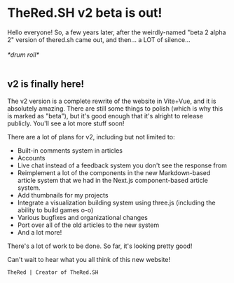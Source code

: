 # TheRed.SH v2 beta is out!

Hello everyone! So, a few years later, after the weirdly-named "beta 2 alpha 2" version of thered.sh came out, and then... a LOT of silence...
<br>
<br>
*\*drum roll\**
<br>
<br>
## v2 is finally here!

The v2 version is a complete rewrite of the website in Vite+Vue, and it is absolutely amazing. There are still some things to polish (which is why this is marked as "beta"), but it's good enough that it's alright to release publicly. You'll see a lot more stuff soon!

There are a lot of plans for v2, including but not limited to:
- Built-in comments system in articles
- Accounts
- Live chat instead of a feedback system you don't see the response from
- Reimplement a lot of the components in the new Markdown-based article system that we had in the Next.js component-based article system.
- Add thumbnails for my projects
- Integrate a visualization building system using three.js (including the ability to build games o-o)
- Various bugfixes and organizational changes
- Port over all of the old articles to the new system
- And a lot more!

There's a lot of work to be done. So far, it's looking pretty good!

Can't wait to hear what you all think of this new website!
<br>
```author
TheRed | Creator of TheRed.SH
```